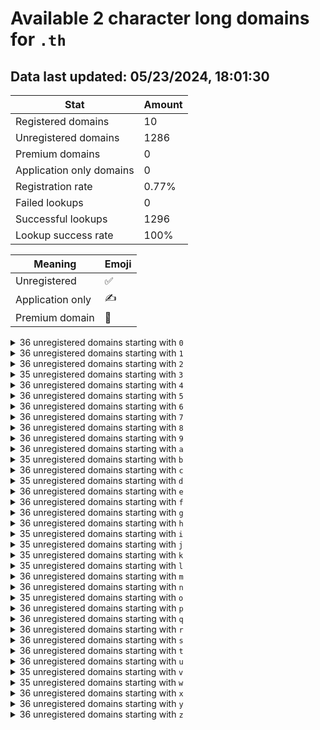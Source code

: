 # Available 2 character long domains for `.th`

## Data last updated: 05/23/2024, 18:01:30

|Stat|Amount|
|--|--|
|Registered domains|10|
|Unregistered domains|1286|
|Premium domains|0|
|Application only domains|0|
|Registration rate|0.77%|
|Failed lookups|0|
|Successful lookups|1296|
|Lookup success rate|100%|


|Meaning|Emoji|
|--|--|
|Unregistered|:white_check_mark:|
|Application only|:writing_hand:|
|Premium domain|:gem:|

<details>
<summary>36 unregistered domains starting with <bold><code>0</code></bold></summary>

|Type|Domain|
|--|--|
|:white_check_mark:|`00.th`|
|:white_check_mark:|`01.th`|
|:white_check_mark:|`02.th`|
|:white_check_mark:|`03.th`|
|:white_check_mark:|`04.th`|
|:white_check_mark:|`05.th`|
|:white_check_mark:|`06.th`|
|:white_check_mark:|`07.th`|
|:white_check_mark:|`08.th`|
|:white_check_mark:|`09.th`|
|:white_check_mark:|`0a.th`|
|:white_check_mark:|`0b.th`|
|:white_check_mark:|`0c.th`|
|:white_check_mark:|`0d.th`|
|:white_check_mark:|`0e.th`|
|:white_check_mark:|`0f.th`|
|:white_check_mark:|`0g.th`|
|:white_check_mark:|`0h.th`|
|:white_check_mark:|`0i.th`|
|:white_check_mark:|`0j.th`|
|:white_check_mark:|`0k.th`|
|:white_check_mark:|`0l.th`|
|:white_check_mark:|`0m.th`|
|:white_check_mark:|`0n.th`|
|:white_check_mark:|`0o.th`|
|:white_check_mark:|`0p.th`|
|:white_check_mark:|`0q.th`|
|:white_check_mark:|`0r.th`|
|:white_check_mark:|`0s.th`|
|:white_check_mark:|`0t.th`|
|:white_check_mark:|`0u.th`|
|:white_check_mark:|`0v.th`|
|:white_check_mark:|`0w.th`|
|:white_check_mark:|`0x.th`|
|:white_check_mark:|`0y.th`|
|:white_check_mark:|`0z.th`|
</details>
<details>
<summary>36 unregistered domains starting with <bold><code>1</code></bold></summary>

|Type|Domain|
|--|--|
|:white_check_mark:|`10.th`|
|:white_check_mark:|`11.th`|
|:white_check_mark:|`12.th`|
|:white_check_mark:|`13.th`|
|:white_check_mark:|`14.th`|
|:white_check_mark:|`15.th`|
|:white_check_mark:|`16.th`|
|:white_check_mark:|`17.th`|
|:white_check_mark:|`18.th`|
|:white_check_mark:|`19.th`|
|:white_check_mark:|`1a.th`|
|:white_check_mark:|`1b.th`|
|:white_check_mark:|`1c.th`|
|:white_check_mark:|`1d.th`|
|:white_check_mark:|`1e.th`|
|:white_check_mark:|`1f.th`|
|:white_check_mark:|`1g.th`|
|:white_check_mark:|`1h.th`|
|:white_check_mark:|`1i.th`|
|:white_check_mark:|`1j.th`|
|:white_check_mark:|`1k.th`|
|:white_check_mark:|`1l.th`|
|:white_check_mark:|`1m.th`|
|:white_check_mark:|`1n.th`|
|:white_check_mark:|`1o.th`|
|:white_check_mark:|`1p.th`|
|:white_check_mark:|`1q.th`|
|:white_check_mark:|`1r.th`|
|:white_check_mark:|`1s.th`|
|:white_check_mark:|`1t.th`|
|:white_check_mark:|`1u.th`|
|:white_check_mark:|`1v.th`|
|:white_check_mark:|`1w.th`|
|:white_check_mark:|`1x.th`|
|:white_check_mark:|`1y.th`|
|:white_check_mark:|`1z.th`|
</details>
<details>
<summary>36 unregistered domains starting with <bold><code>2</code></bold></summary>

|Type|Domain|
|--|--|
|:white_check_mark:|`20.th`|
|:white_check_mark:|`21.th`|
|:white_check_mark:|`22.th`|
|:white_check_mark:|`23.th`|
|:white_check_mark:|`24.th`|
|:white_check_mark:|`25.th`|
|:white_check_mark:|`26.th`|
|:white_check_mark:|`27.th`|
|:white_check_mark:|`28.th`|
|:white_check_mark:|`29.th`|
|:white_check_mark:|`2a.th`|
|:white_check_mark:|`2b.th`|
|:white_check_mark:|`2c.th`|
|:white_check_mark:|`2d.th`|
|:white_check_mark:|`2e.th`|
|:white_check_mark:|`2f.th`|
|:white_check_mark:|`2g.th`|
|:white_check_mark:|`2h.th`|
|:white_check_mark:|`2i.th`|
|:white_check_mark:|`2j.th`|
|:white_check_mark:|`2k.th`|
|:white_check_mark:|`2l.th`|
|:white_check_mark:|`2m.th`|
|:white_check_mark:|`2n.th`|
|:white_check_mark:|`2o.th`|
|:white_check_mark:|`2p.th`|
|:white_check_mark:|`2q.th`|
|:white_check_mark:|`2r.th`|
|:white_check_mark:|`2s.th`|
|:white_check_mark:|`2t.th`|
|:white_check_mark:|`2u.th`|
|:white_check_mark:|`2v.th`|
|:white_check_mark:|`2w.th`|
|:white_check_mark:|`2x.th`|
|:white_check_mark:|`2y.th`|
|:white_check_mark:|`2z.th`|
</details>
<details>
<summary>35 unregistered domains starting with <bold><code>3</code></bold></summary>

|Type|Domain|
|--|--|
|:white_check_mark:|`30.th`|
|:white_check_mark:|`31.th`|
|:white_check_mark:|`32.th`|
|:white_check_mark:|`33.th`|
|:white_check_mark:|`34.th`|
|:white_check_mark:|`35.th`|
|:white_check_mark:|`36.th`|
|:white_check_mark:|`37.th`|
|:white_check_mark:|`38.th`|
|:white_check_mark:|`39.th`|
|:white_check_mark:|`3a.th`|
|:white_check_mark:|`3b.th`|
|:white_check_mark:|`3c.th`|
|:white_check_mark:|`3d.th`|
|:white_check_mark:|`3e.th`|
|:white_check_mark:|`3f.th`|
|:white_check_mark:|`3g.th`|
|:white_check_mark:|`3h.th`|
|:white_check_mark:|`3i.th`|
|:white_check_mark:|`3j.th`|
|:white_check_mark:|`3k.th`|
|:white_check_mark:|`3l.th`|
|:white_check_mark:|`3n.th`|
|:white_check_mark:|`3o.th`|
|:white_check_mark:|`3p.th`|
|:white_check_mark:|`3q.th`|
|:white_check_mark:|`3r.th`|
|:white_check_mark:|`3s.th`|
|:white_check_mark:|`3t.th`|
|:white_check_mark:|`3u.th`|
|:white_check_mark:|`3v.th`|
|:white_check_mark:|`3w.th`|
|:white_check_mark:|`3x.th`|
|:white_check_mark:|`3y.th`|
|:white_check_mark:|`3z.th`|
</details>
<details>
<summary>36 unregistered domains starting with <bold><code>4</code></bold></summary>

|Type|Domain|
|--|--|
|:white_check_mark:|`40.th`|
|:white_check_mark:|`41.th`|
|:white_check_mark:|`42.th`|
|:white_check_mark:|`43.th`|
|:white_check_mark:|`44.th`|
|:white_check_mark:|`45.th`|
|:white_check_mark:|`46.th`|
|:white_check_mark:|`47.th`|
|:white_check_mark:|`48.th`|
|:white_check_mark:|`49.th`|
|:white_check_mark:|`4a.th`|
|:white_check_mark:|`4b.th`|
|:white_check_mark:|`4c.th`|
|:white_check_mark:|`4d.th`|
|:white_check_mark:|`4e.th`|
|:white_check_mark:|`4f.th`|
|:white_check_mark:|`4g.th`|
|:white_check_mark:|`4h.th`|
|:white_check_mark:|`4i.th`|
|:white_check_mark:|`4j.th`|
|:white_check_mark:|`4k.th`|
|:white_check_mark:|`4l.th`|
|:white_check_mark:|`4m.th`|
|:white_check_mark:|`4n.th`|
|:white_check_mark:|`4o.th`|
|:white_check_mark:|`4p.th`|
|:white_check_mark:|`4q.th`|
|:white_check_mark:|`4r.th`|
|:white_check_mark:|`4s.th`|
|:white_check_mark:|`4t.th`|
|:white_check_mark:|`4u.th`|
|:white_check_mark:|`4v.th`|
|:white_check_mark:|`4w.th`|
|:white_check_mark:|`4x.th`|
|:white_check_mark:|`4y.th`|
|:white_check_mark:|`4z.th`|
</details>
<details>
<summary>36 unregistered domains starting with <bold><code>5</code></bold></summary>

|Type|Domain|
|--|--|
|:white_check_mark:|`50.th`|
|:white_check_mark:|`51.th`|
|:white_check_mark:|`52.th`|
|:white_check_mark:|`53.th`|
|:white_check_mark:|`54.th`|
|:white_check_mark:|`55.th`|
|:white_check_mark:|`56.th`|
|:white_check_mark:|`57.th`|
|:white_check_mark:|`58.th`|
|:white_check_mark:|`59.th`|
|:white_check_mark:|`5a.th`|
|:white_check_mark:|`5b.th`|
|:white_check_mark:|`5c.th`|
|:white_check_mark:|`5d.th`|
|:white_check_mark:|`5e.th`|
|:white_check_mark:|`5f.th`|
|:white_check_mark:|`5g.th`|
|:white_check_mark:|`5h.th`|
|:white_check_mark:|`5i.th`|
|:white_check_mark:|`5j.th`|
|:white_check_mark:|`5k.th`|
|:white_check_mark:|`5l.th`|
|:white_check_mark:|`5m.th`|
|:white_check_mark:|`5n.th`|
|:white_check_mark:|`5o.th`|
|:white_check_mark:|`5p.th`|
|:white_check_mark:|`5q.th`|
|:white_check_mark:|`5r.th`|
|:white_check_mark:|`5s.th`|
|:white_check_mark:|`5t.th`|
|:white_check_mark:|`5u.th`|
|:white_check_mark:|`5v.th`|
|:white_check_mark:|`5w.th`|
|:white_check_mark:|`5x.th`|
|:white_check_mark:|`5y.th`|
|:white_check_mark:|`5z.th`|
</details>
<details>
<summary>36 unregistered domains starting with <bold><code>6</code></bold></summary>

|Type|Domain|
|--|--|
|:white_check_mark:|`60.th`|
|:white_check_mark:|`61.th`|
|:white_check_mark:|`62.th`|
|:white_check_mark:|`63.th`|
|:white_check_mark:|`64.th`|
|:white_check_mark:|`65.th`|
|:white_check_mark:|`66.th`|
|:white_check_mark:|`67.th`|
|:white_check_mark:|`68.th`|
|:white_check_mark:|`69.th`|
|:white_check_mark:|`6a.th`|
|:white_check_mark:|`6b.th`|
|:white_check_mark:|`6c.th`|
|:white_check_mark:|`6d.th`|
|:white_check_mark:|`6e.th`|
|:white_check_mark:|`6f.th`|
|:white_check_mark:|`6g.th`|
|:white_check_mark:|`6h.th`|
|:white_check_mark:|`6i.th`|
|:white_check_mark:|`6j.th`|
|:white_check_mark:|`6k.th`|
|:white_check_mark:|`6l.th`|
|:white_check_mark:|`6m.th`|
|:white_check_mark:|`6n.th`|
|:white_check_mark:|`6o.th`|
|:white_check_mark:|`6p.th`|
|:white_check_mark:|`6q.th`|
|:white_check_mark:|`6r.th`|
|:white_check_mark:|`6s.th`|
|:white_check_mark:|`6t.th`|
|:white_check_mark:|`6u.th`|
|:white_check_mark:|`6v.th`|
|:white_check_mark:|`6w.th`|
|:white_check_mark:|`6x.th`|
|:white_check_mark:|`6y.th`|
|:white_check_mark:|`6z.th`|
</details>
<details>
<summary>36 unregistered domains starting with <bold><code>7</code></bold></summary>

|Type|Domain|
|--|--|
|:white_check_mark:|`70.th`|
|:white_check_mark:|`71.th`|
|:white_check_mark:|`72.th`|
|:white_check_mark:|`73.th`|
|:white_check_mark:|`74.th`|
|:white_check_mark:|`75.th`|
|:white_check_mark:|`76.th`|
|:white_check_mark:|`77.th`|
|:white_check_mark:|`78.th`|
|:white_check_mark:|`79.th`|
|:white_check_mark:|`7a.th`|
|:white_check_mark:|`7b.th`|
|:white_check_mark:|`7c.th`|
|:white_check_mark:|`7d.th`|
|:white_check_mark:|`7e.th`|
|:white_check_mark:|`7f.th`|
|:white_check_mark:|`7g.th`|
|:white_check_mark:|`7h.th`|
|:white_check_mark:|`7i.th`|
|:white_check_mark:|`7j.th`|
|:white_check_mark:|`7k.th`|
|:white_check_mark:|`7l.th`|
|:white_check_mark:|`7m.th`|
|:white_check_mark:|`7n.th`|
|:white_check_mark:|`7o.th`|
|:white_check_mark:|`7p.th`|
|:white_check_mark:|`7q.th`|
|:white_check_mark:|`7r.th`|
|:white_check_mark:|`7s.th`|
|:white_check_mark:|`7t.th`|
|:white_check_mark:|`7u.th`|
|:white_check_mark:|`7v.th`|
|:white_check_mark:|`7w.th`|
|:white_check_mark:|`7x.th`|
|:white_check_mark:|`7y.th`|
|:white_check_mark:|`7z.th`|
</details>
<details>
<summary>36 unregistered domains starting with <bold><code>8</code></bold></summary>

|Type|Domain|
|--|--|
|:white_check_mark:|`80.th`|
|:white_check_mark:|`81.th`|
|:white_check_mark:|`82.th`|
|:white_check_mark:|`83.th`|
|:white_check_mark:|`84.th`|
|:white_check_mark:|`85.th`|
|:white_check_mark:|`86.th`|
|:white_check_mark:|`87.th`|
|:white_check_mark:|`88.th`|
|:white_check_mark:|`89.th`|
|:white_check_mark:|`8a.th`|
|:white_check_mark:|`8b.th`|
|:white_check_mark:|`8c.th`|
|:white_check_mark:|`8d.th`|
|:white_check_mark:|`8e.th`|
|:white_check_mark:|`8f.th`|
|:white_check_mark:|`8g.th`|
|:white_check_mark:|`8h.th`|
|:white_check_mark:|`8i.th`|
|:white_check_mark:|`8j.th`|
|:white_check_mark:|`8k.th`|
|:white_check_mark:|`8l.th`|
|:white_check_mark:|`8m.th`|
|:white_check_mark:|`8n.th`|
|:white_check_mark:|`8o.th`|
|:white_check_mark:|`8p.th`|
|:white_check_mark:|`8q.th`|
|:white_check_mark:|`8r.th`|
|:white_check_mark:|`8s.th`|
|:white_check_mark:|`8t.th`|
|:white_check_mark:|`8u.th`|
|:white_check_mark:|`8v.th`|
|:white_check_mark:|`8w.th`|
|:white_check_mark:|`8x.th`|
|:white_check_mark:|`8y.th`|
|:white_check_mark:|`8z.th`|
</details>
<details>
<summary>36 unregistered domains starting with <bold><code>9</code></bold></summary>

|Type|Domain|
|--|--|
|:white_check_mark:|`90.th`|
|:white_check_mark:|`91.th`|
|:white_check_mark:|`92.th`|
|:white_check_mark:|`93.th`|
|:white_check_mark:|`94.th`|
|:white_check_mark:|`95.th`|
|:white_check_mark:|`96.th`|
|:white_check_mark:|`97.th`|
|:white_check_mark:|`98.th`|
|:white_check_mark:|`99.th`|
|:white_check_mark:|`9a.th`|
|:white_check_mark:|`9b.th`|
|:white_check_mark:|`9c.th`|
|:white_check_mark:|`9d.th`|
|:white_check_mark:|`9e.th`|
|:white_check_mark:|`9f.th`|
|:white_check_mark:|`9g.th`|
|:white_check_mark:|`9h.th`|
|:white_check_mark:|`9i.th`|
|:white_check_mark:|`9j.th`|
|:white_check_mark:|`9k.th`|
|:white_check_mark:|`9l.th`|
|:white_check_mark:|`9m.th`|
|:white_check_mark:|`9n.th`|
|:white_check_mark:|`9o.th`|
|:white_check_mark:|`9p.th`|
|:white_check_mark:|`9q.th`|
|:white_check_mark:|`9r.th`|
|:white_check_mark:|`9s.th`|
|:white_check_mark:|`9t.th`|
|:white_check_mark:|`9u.th`|
|:white_check_mark:|`9v.th`|
|:white_check_mark:|`9w.th`|
|:white_check_mark:|`9x.th`|
|:white_check_mark:|`9y.th`|
|:white_check_mark:|`9z.th`|
</details>
<details>
<summary>36 unregistered domains starting with <bold><code>a</code></bold></summary>

|Type|Domain|
|--|--|
|:white_check_mark:|`a0.th`|
|:white_check_mark:|`a1.th`|
|:white_check_mark:|`a2.th`|
|:white_check_mark:|`a3.th`|
|:white_check_mark:|`a4.th`|
|:white_check_mark:|`a5.th`|
|:white_check_mark:|`a6.th`|
|:white_check_mark:|`a7.th`|
|:white_check_mark:|`a8.th`|
|:white_check_mark:|`a9.th`|
|:white_check_mark:|`aa.th`|
|:white_check_mark:|`ab.th`|
|:white_check_mark:|`ac.th`|
|:white_check_mark:|`ad.th`|
|:white_check_mark:|`ae.th`|
|:white_check_mark:|`af.th`|
|:white_check_mark:|`ag.th`|
|:white_check_mark:|`ah.th`|
|:white_check_mark:|`ai.th`|
|:white_check_mark:|`aj.th`|
|:white_check_mark:|`ak.th`|
|:white_check_mark:|`al.th`|
|:white_check_mark:|`am.th`|
|:white_check_mark:|`an.th`|
|:white_check_mark:|`ao.th`|
|:white_check_mark:|`ap.th`|
|:white_check_mark:|`aq.th`|
|:white_check_mark:|`ar.th`|
|:white_check_mark:|`as.th`|
|:white_check_mark:|`at.th`|
|:white_check_mark:|`au.th`|
|:white_check_mark:|`av.th`|
|:white_check_mark:|`aw.th`|
|:white_check_mark:|`ax.th`|
|:white_check_mark:|`ay.th`|
|:white_check_mark:|`az.th`|
</details>
<details>
<summary>35 unregistered domains starting with <bold><code>b</code></bold></summary>

|Type|Domain|
|--|--|
|:white_check_mark:|`b0.th`|
|:white_check_mark:|`b1.th`|
|:white_check_mark:|`b2.th`|
|:white_check_mark:|`b3.th`|
|:white_check_mark:|`b4.th`|
|:white_check_mark:|`b5.th`|
|:white_check_mark:|`b6.th`|
|:white_check_mark:|`b7.th`|
|:white_check_mark:|`b8.th`|
|:white_check_mark:|`b9.th`|
|:white_check_mark:|`ba.th`|
|:white_check_mark:|`bb.th`|
|:white_check_mark:|`bc.th`|
|:white_check_mark:|`bd.th`|
|:white_check_mark:|`be.th`|
|:white_check_mark:|`bf.th`|
|:white_check_mark:|`bg.th`|
|:white_check_mark:|`bh.th`|
|:white_check_mark:|`bi.th`|
|:white_check_mark:|`bj.th`|
|:white_check_mark:|`bk.th`|
|:white_check_mark:|`bl.th`|
|:white_check_mark:|`bm.th`|
|:white_check_mark:|`bn.th`|
|:white_check_mark:|`bo.th`|
|:white_check_mark:|`bp.th`|
|:white_check_mark:|`bq.th`|
|:white_check_mark:|`br.th`|
|:white_check_mark:|`bs.th`|
|:white_check_mark:|`bu.th`|
|:white_check_mark:|`bv.th`|
|:white_check_mark:|`bw.th`|
|:white_check_mark:|`bx.th`|
|:white_check_mark:|`by.th`|
|:white_check_mark:|`bz.th`|
</details>
<details>
<summary>36 unregistered domains starting with <bold><code>c</code></bold></summary>

|Type|Domain|
|--|--|
|:white_check_mark:|`c0.th`|
|:white_check_mark:|`c1.th`|
|:white_check_mark:|`c2.th`|
|:white_check_mark:|`c3.th`|
|:white_check_mark:|`c4.th`|
|:white_check_mark:|`c5.th`|
|:white_check_mark:|`c6.th`|
|:white_check_mark:|`c7.th`|
|:white_check_mark:|`c8.th`|
|:white_check_mark:|`c9.th`|
|:white_check_mark:|`ca.th`|
|:white_check_mark:|`cb.th`|
|:white_check_mark:|`cc.th`|
|:white_check_mark:|`cd.th`|
|:white_check_mark:|`ce.th`|
|:white_check_mark:|`cf.th`|
|:white_check_mark:|`cg.th`|
|:white_check_mark:|`ch.th`|
|:white_check_mark:|`ci.th`|
|:white_check_mark:|`cj.th`|
|:white_check_mark:|`ck.th`|
|:white_check_mark:|`cl.th`|
|:white_check_mark:|`cm.th`|
|:white_check_mark:|`cn.th`|
|:white_check_mark:|`co.th`|
|:white_check_mark:|`cp.th`|
|:white_check_mark:|`cq.th`|
|:white_check_mark:|`cr.th`|
|:white_check_mark:|`cs.th`|
|:white_check_mark:|`ct.th`|
|:white_check_mark:|`cu.th`|
|:white_check_mark:|`cv.th`|
|:white_check_mark:|`cw.th`|
|:white_check_mark:|`cx.th`|
|:white_check_mark:|`cy.th`|
|:white_check_mark:|`cz.th`|
</details>
<details>
<summary>35 unregistered domains starting with <bold><code>d</code></bold></summary>

|Type|Domain|
|--|--|
|:white_check_mark:|`d0.th`|
|:white_check_mark:|`d1.th`|
|:white_check_mark:|`d2.th`|
|:white_check_mark:|`d3.th`|
|:white_check_mark:|`d4.th`|
|:white_check_mark:|`d5.th`|
|:white_check_mark:|`d6.th`|
|:white_check_mark:|`d7.th`|
|:white_check_mark:|`d8.th`|
|:white_check_mark:|`d9.th`|
|:white_check_mark:|`da.th`|
|:white_check_mark:|`db.th`|
|:white_check_mark:|`dc.th`|
|:white_check_mark:|`dd.th`|
|:white_check_mark:|`de.th`|
|:white_check_mark:|`df.th`|
|:white_check_mark:|`dh.th`|
|:white_check_mark:|`di.th`|
|:white_check_mark:|`dj.th`|
|:white_check_mark:|`dk.th`|
|:white_check_mark:|`dl.th`|
|:white_check_mark:|`dm.th`|
|:white_check_mark:|`dn.th`|
|:white_check_mark:|`do.th`|
|:white_check_mark:|`dp.th`|
|:white_check_mark:|`dq.th`|
|:white_check_mark:|`dr.th`|
|:white_check_mark:|`ds.th`|
|:white_check_mark:|`dt.th`|
|:white_check_mark:|`du.th`|
|:white_check_mark:|`dv.th`|
|:white_check_mark:|`dw.th`|
|:white_check_mark:|`dx.th`|
|:white_check_mark:|`dy.th`|
|:white_check_mark:|`dz.th`|
</details>
<details>
<summary>36 unregistered domains starting with <bold><code>e</code></bold></summary>

|Type|Domain|
|--|--|
|:white_check_mark:|`e0.th`|
|:white_check_mark:|`e1.th`|
|:white_check_mark:|`e2.th`|
|:white_check_mark:|`e3.th`|
|:white_check_mark:|`e4.th`|
|:white_check_mark:|`e5.th`|
|:white_check_mark:|`e6.th`|
|:white_check_mark:|`e7.th`|
|:white_check_mark:|`e8.th`|
|:white_check_mark:|`e9.th`|
|:white_check_mark:|`ea.th`|
|:white_check_mark:|`eb.th`|
|:white_check_mark:|`ec.th`|
|:white_check_mark:|`ed.th`|
|:white_check_mark:|`ee.th`|
|:white_check_mark:|`ef.th`|
|:white_check_mark:|`eg.th`|
|:white_check_mark:|`eh.th`|
|:white_check_mark:|`ei.th`|
|:white_check_mark:|`ej.th`|
|:white_check_mark:|`ek.th`|
|:white_check_mark:|`el.th`|
|:white_check_mark:|`em.th`|
|:white_check_mark:|`en.th`|
|:white_check_mark:|`eo.th`|
|:white_check_mark:|`ep.th`|
|:white_check_mark:|`eq.th`|
|:white_check_mark:|`er.th`|
|:white_check_mark:|`es.th`|
|:white_check_mark:|`et.th`|
|:white_check_mark:|`eu.th`|
|:white_check_mark:|`ev.th`|
|:white_check_mark:|`ew.th`|
|:white_check_mark:|`ex.th`|
|:white_check_mark:|`ey.th`|
|:white_check_mark:|`ez.th`|
</details>
<details>
<summary>36 unregistered domains starting with <bold><code>f</code></bold></summary>

|Type|Domain|
|--|--|
|:white_check_mark:|`f0.th`|
|:white_check_mark:|`f1.th`|
|:white_check_mark:|`f2.th`|
|:white_check_mark:|`f3.th`|
|:white_check_mark:|`f4.th`|
|:white_check_mark:|`f5.th`|
|:white_check_mark:|`f6.th`|
|:white_check_mark:|`f7.th`|
|:white_check_mark:|`f8.th`|
|:white_check_mark:|`f9.th`|
|:white_check_mark:|`fa.th`|
|:white_check_mark:|`fb.th`|
|:white_check_mark:|`fc.th`|
|:white_check_mark:|`fd.th`|
|:white_check_mark:|`fe.th`|
|:white_check_mark:|`ff.th`|
|:white_check_mark:|`fg.th`|
|:white_check_mark:|`fh.th`|
|:white_check_mark:|`fi.th`|
|:white_check_mark:|`fj.th`|
|:white_check_mark:|`fk.th`|
|:white_check_mark:|`fl.th`|
|:white_check_mark:|`fm.th`|
|:white_check_mark:|`fn.th`|
|:white_check_mark:|`fo.th`|
|:white_check_mark:|`fp.th`|
|:white_check_mark:|`fq.th`|
|:white_check_mark:|`fr.th`|
|:white_check_mark:|`fs.th`|
|:white_check_mark:|`ft.th`|
|:white_check_mark:|`fu.th`|
|:white_check_mark:|`fv.th`|
|:white_check_mark:|`fw.th`|
|:white_check_mark:|`fx.th`|
|:white_check_mark:|`fy.th`|
|:white_check_mark:|`fz.th`|
</details>
<details>
<summary>36 unregistered domains starting with <bold><code>g</code></bold></summary>

|Type|Domain|
|--|--|
|:white_check_mark:|`g0.th`|
|:white_check_mark:|`g1.th`|
|:white_check_mark:|`g2.th`|
|:white_check_mark:|`g3.th`|
|:white_check_mark:|`g4.th`|
|:white_check_mark:|`g5.th`|
|:white_check_mark:|`g6.th`|
|:white_check_mark:|`g7.th`|
|:white_check_mark:|`g8.th`|
|:white_check_mark:|`g9.th`|
|:white_check_mark:|`ga.th`|
|:white_check_mark:|`gb.th`|
|:white_check_mark:|`gc.th`|
|:white_check_mark:|`gd.th`|
|:white_check_mark:|`ge.th`|
|:white_check_mark:|`gf.th`|
|:white_check_mark:|`gg.th`|
|:white_check_mark:|`gh.th`|
|:white_check_mark:|`gi.th`|
|:white_check_mark:|`gj.th`|
|:white_check_mark:|`gk.th`|
|:white_check_mark:|`gl.th`|
|:white_check_mark:|`gm.th`|
|:white_check_mark:|`gn.th`|
|:white_check_mark:|`go.th`|
|:white_check_mark:|`gp.th`|
|:white_check_mark:|`gq.th`|
|:white_check_mark:|`gr.th`|
|:white_check_mark:|`gs.th`|
|:white_check_mark:|`gt.th`|
|:white_check_mark:|`gu.th`|
|:white_check_mark:|`gv.th`|
|:white_check_mark:|`gw.th`|
|:white_check_mark:|`gx.th`|
|:white_check_mark:|`gy.th`|
|:white_check_mark:|`gz.th`|
</details>
<details>
<summary>36 unregistered domains starting with <bold><code>h</code></bold></summary>

|Type|Domain|
|--|--|
|:white_check_mark:|`h0.th`|
|:white_check_mark:|`h1.th`|
|:white_check_mark:|`h2.th`|
|:white_check_mark:|`h3.th`|
|:white_check_mark:|`h4.th`|
|:white_check_mark:|`h5.th`|
|:white_check_mark:|`h6.th`|
|:white_check_mark:|`h7.th`|
|:white_check_mark:|`h8.th`|
|:white_check_mark:|`h9.th`|
|:white_check_mark:|`ha.th`|
|:white_check_mark:|`hb.th`|
|:white_check_mark:|`hc.th`|
|:white_check_mark:|`hd.th`|
|:white_check_mark:|`he.th`|
|:white_check_mark:|`hf.th`|
|:white_check_mark:|`hg.th`|
|:white_check_mark:|`hh.th`|
|:white_check_mark:|`hi.th`|
|:white_check_mark:|`hj.th`|
|:white_check_mark:|`hk.th`|
|:white_check_mark:|`hl.th`|
|:white_check_mark:|`hm.th`|
|:white_check_mark:|`hn.th`|
|:white_check_mark:|`ho.th`|
|:white_check_mark:|`hp.th`|
|:white_check_mark:|`hq.th`|
|:white_check_mark:|`hr.th`|
|:white_check_mark:|`hs.th`|
|:white_check_mark:|`ht.th`|
|:white_check_mark:|`hu.th`|
|:white_check_mark:|`hv.th`|
|:white_check_mark:|`hw.th`|
|:white_check_mark:|`hx.th`|
|:white_check_mark:|`hy.th`|
|:white_check_mark:|`hz.th`|
</details>
<details>
<summary>35 unregistered domains starting with <bold><code>i</code></bold></summary>

|Type|Domain|
|--|--|
|:white_check_mark:|`i0.th`|
|:white_check_mark:|`i1.th`|
|:white_check_mark:|`i2.th`|
|:white_check_mark:|`i3.th`|
|:white_check_mark:|`i4.th`|
|:white_check_mark:|`i5.th`|
|:white_check_mark:|`i6.th`|
|:white_check_mark:|`i7.th`|
|:white_check_mark:|`i8.th`|
|:white_check_mark:|`i9.th`|
|:white_check_mark:|`ia.th`|
|:white_check_mark:|`ib.th`|
|:white_check_mark:|`ic.th`|
|:white_check_mark:|`ie.th`|
|:white_check_mark:|`if.th`|
|:white_check_mark:|`ig.th`|
|:white_check_mark:|`ih.th`|
|:white_check_mark:|`ii.th`|
|:white_check_mark:|`ij.th`|
|:white_check_mark:|`ik.th`|
|:white_check_mark:|`il.th`|
|:white_check_mark:|`im.th`|
|:white_check_mark:|`in.th`|
|:white_check_mark:|`io.th`|
|:white_check_mark:|`ip.th`|
|:white_check_mark:|`iq.th`|
|:white_check_mark:|`ir.th`|
|:white_check_mark:|`is.th`|
|:white_check_mark:|`it.th`|
|:white_check_mark:|`iu.th`|
|:white_check_mark:|`iv.th`|
|:white_check_mark:|`iw.th`|
|:white_check_mark:|`ix.th`|
|:white_check_mark:|`iy.th`|
|:white_check_mark:|`iz.th`|
</details>
<details>
<summary>35 unregistered domains starting with <bold><code>j</code></bold></summary>

|Type|Domain|
|--|--|
|:white_check_mark:|`j0.th`|
|:white_check_mark:|`j1.th`|
|:white_check_mark:|`j2.th`|
|:white_check_mark:|`j3.th`|
|:white_check_mark:|`j4.th`|
|:white_check_mark:|`j5.th`|
|:white_check_mark:|`j6.th`|
|:white_check_mark:|`j7.th`|
|:white_check_mark:|`j8.th`|
|:white_check_mark:|`j9.th`|
|:white_check_mark:|`ja.th`|
|:white_check_mark:|`jb.th`|
|:white_check_mark:|`jc.th`|
|:white_check_mark:|`je.th`|
|:white_check_mark:|`jf.th`|
|:white_check_mark:|`jg.th`|
|:white_check_mark:|`jh.th`|
|:white_check_mark:|`ji.th`|
|:white_check_mark:|`jj.th`|
|:white_check_mark:|`jk.th`|
|:white_check_mark:|`jl.th`|
|:white_check_mark:|`jm.th`|
|:white_check_mark:|`jn.th`|
|:white_check_mark:|`jo.th`|
|:white_check_mark:|`jp.th`|
|:white_check_mark:|`jq.th`|
|:white_check_mark:|`jr.th`|
|:white_check_mark:|`js.th`|
|:white_check_mark:|`jt.th`|
|:white_check_mark:|`ju.th`|
|:white_check_mark:|`jv.th`|
|:white_check_mark:|`jw.th`|
|:white_check_mark:|`jx.th`|
|:white_check_mark:|`jy.th`|
|:white_check_mark:|`jz.th`|
</details>
<details>
<summary>35 unregistered domains starting with <bold><code>k</code></bold></summary>

|Type|Domain|
|--|--|
|:white_check_mark:|`k0.th`|
|:white_check_mark:|`k1.th`|
|:white_check_mark:|`k2.th`|
|:white_check_mark:|`k3.th`|
|:white_check_mark:|`k4.th`|
|:white_check_mark:|`k5.th`|
|:white_check_mark:|`k6.th`|
|:white_check_mark:|`k7.th`|
|:white_check_mark:|`k8.th`|
|:white_check_mark:|`k9.th`|
|:white_check_mark:|`ka.th`|
|:white_check_mark:|`kb.th`|
|:white_check_mark:|`kc.th`|
|:white_check_mark:|`kd.th`|
|:white_check_mark:|`ke.th`|
|:white_check_mark:|`kf.th`|
|:white_check_mark:|`kg.th`|
|:white_check_mark:|`kh.th`|
|:white_check_mark:|`ki.th`|
|:white_check_mark:|`kj.th`|
|:white_check_mark:|`kk.th`|
|:white_check_mark:|`kl.th`|
|:white_check_mark:|`km.th`|
|:white_check_mark:|`kn.th`|
|:white_check_mark:|`ko.th`|
|:white_check_mark:|`kp.th`|
|:white_check_mark:|`kq.th`|
|:white_check_mark:|`kr.th`|
|:white_check_mark:|`ks.th`|
|:white_check_mark:|`kt.th`|
|:white_check_mark:|`kv.th`|
|:white_check_mark:|`kw.th`|
|:white_check_mark:|`kx.th`|
|:white_check_mark:|`ky.th`|
|:white_check_mark:|`kz.th`|
</details>
<details>
<summary>35 unregistered domains starting with <bold><code>l</code></bold></summary>

|Type|Domain|
|--|--|
|:white_check_mark:|`l0.th`|
|:white_check_mark:|`l1.th`|
|:white_check_mark:|`l2.th`|
|:white_check_mark:|`l3.th`|
|:white_check_mark:|`l4.th`|
|:white_check_mark:|`l5.th`|
|:white_check_mark:|`l6.th`|
|:white_check_mark:|`l7.th`|
|:white_check_mark:|`l8.th`|
|:white_check_mark:|`l9.th`|
|:white_check_mark:|`la.th`|
|:white_check_mark:|`lb.th`|
|:white_check_mark:|`lc.th`|
|:white_check_mark:|`ld.th`|
|:white_check_mark:|`le.th`|
|:white_check_mark:|`lf.th`|
|:white_check_mark:|`lg.th`|
|:white_check_mark:|`lh.th`|
|:white_check_mark:|`li.th`|
|:white_check_mark:|`lj.th`|
|:white_check_mark:|`lk.th`|
|:white_check_mark:|`lm.th`|
|:white_check_mark:|`ln.th`|
|:white_check_mark:|`lo.th`|
|:white_check_mark:|`lp.th`|
|:white_check_mark:|`lq.th`|
|:white_check_mark:|`lr.th`|
|:white_check_mark:|`ls.th`|
|:white_check_mark:|`lt.th`|
|:white_check_mark:|`lu.th`|
|:white_check_mark:|`lv.th`|
|:white_check_mark:|`lw.th`|
|:white_check_mark:|`lx.th`|
|:white_check_mark:|`ly.th`|
|:white_check_mark:|`lz.th`|
</details>
<details>
<summary>36 unregistered domains starting with <bold><code>m</code></bold></summary>

|Type|Domain|
|--|--|
|:white_check_mark:|`m0.th`|
|:white_check_mark:|`m1.th`|
|:white_check_mark:|`m2.th`|
|:white_check_mark:|`m3.th`|
|:white_check_mark:|`m4.th`|
|:white_check_mark:|`m5.th`|
|:white_check_mark:|`m6.th`|
|:white_check_mark:|`m7.th`|
|:white_check_mark:|`m8.th`|
|:white_check_mark:|`m9.th`|
|:white_check_mark:|`ma.th`|
|:white_check_mark:|`mb.th`|
|:white_check_mark:|`mc.th`|
|:white_check_mark:|`md.th`|
|:white_check_mark:|`me.th`|
|:white_check_mark:|`mf.th`|
|:white_check_mark:|`mg.th`|
|:white_check_mark:|`mh.th`|
|:white_check_mark:|`mi.th`|
|:white_check_mark:|`mj.th`|
|:white_check_mark:|`mk.th`|
|:white_check_mark:|`ml.th`|
|:white_check_mark:|`mm.th`|
|:white_check_mark:|`mn.th`|
|:white_check_mark:|`mo.th`|
|:white_check_mark:|`mp.th`|
|:white_check_mark:|`mq.th`|
|:white_check_mark:|`mr.th`|
|:white_check_mark:|`ms.th`|
|:white_check_mark:|`mt.th`|
|:white_check_mark:|`mu.th`|
|:white_check_mark:|`mv.th`|
|:white_check_mark:|`mw.th`|
|:white_check_mark:|`mx.th`|
|:white_check_mark:|`my.th`|
|:white_check_mark:|`mz.th`|
</details>
<details>
<summary>36 unregistered domains starting with <bold><code>n</code></bold></summary>

|Type|Domain|
|--|--|
|:white_check_mark:|`n0.th`|
|:white_check_mark:|`n1.th`|
|:white_check_mark:|`n2.th`|
|:white_check_mark:|`n3.th`|
|:white_check_mark:|`n4.th`|
|:white_check_mark:|`n5.th`|
|:white_check_mark:|`n6.th`|
|:white_check_mark:|`n7.th`|
|:white_check_mark:|`n8.th`|
|:white_check_mark:|`n9.th`|
|:white_check_mark:|`na.th`|
|:white_check_mark:|`nb.th`|
|:white_check_mark:|`nc.th`|
|:white_check_mark:|`nd.th`|
|:white_check_mark:|`ne.th`|
|:white_check_mark:|`nf.th`|
|:white_check_mark:|`ng.th`|
|:white_check_mark:|`nh.th`|
|:white_check_mark:|`ni.th`|
|:white_check_mark:|`nj.th`|
|:white_check_mark:|`nk.th`|
|:white_check_mark:|`nl.th`|
|:white_check_mark:|`nm.th`|
|:white_check_mark:|`nn.th`|
|:white_check_mark:|`no.th`|
|:white_check_mark:|`np.th`|
|:white_check_mark:|`nq.th`|
|:white_check_mark:|`nr.th`|
|:white_check_mark:|`ns.th`|
|:white_check_mark:|`nt.th`|
|:white_check_mark:|`nu.th`|
|:white_check_mark:|`nv.th`|
|:white_check_mark:|`nw.th`|
|:white_check_mark:|`nx.th`|
|:white_check_mark:|`ny.th`|
|:white_check_mark:|`nz.th`|
</details>
<details>
<summary>35 unregistered domains starting with <bold><code>o</code></bold></summary>

|Type|Domain|
|--|--|
|:white_check_mark:|`o0.th`|
|:white_check_mark:|`o1.th`|
|:white_check_mark:|`o2.th`|
|:white_check_mark:|`o3.th`|
|:white_check_mark:|`o4.th`|
|:white_check_mark:|`o5.th`|
|:white_check_mark:|`o6.th`|
|:white_check_mark:|`o7.th`|
|:white_check_mark:|`o8.th`|
|:white_check_mark:|`o9.th`|
|:white_check_mark:|`oa.th`|
|:white_check_mark:|`ob.th`|
|:white_check_mark:|`oc.th`|
|:white_check_mark:|`od.th`|
|:white_check_mark:|`oe.th`|
|:white_check_mark:|`of.th`|
|:white_check_mark:|`oh.th`|
|:white_check_mark:|`oi.th`|
|:white_check_mark:|`oj.th`|
|:white_check_mark:|`ok.th`|
|:white_check_mark:|`ol.th`|
|:white_check_mark:|`om.th`|
|:white_check_mark:|`on.th`|
|:white_check_mark:|`oo.th`|
|:white_check_mark:|`op.th`|
|:white_check_mark:|`oq.th`|
|:white_check_mark:|`or.th`|
|:white_check_mark:|`os.th`|
|:white_check_mark:|`ot.th`|
|:white_check_mark:|`ou.th`|
|:white_check_mark:|`ov.th`|
|:white_check_mark:|`ow.th`|
|:white_check_mark:|`ox.th`|
|:white_check_mark:|`oy.th`|
|:white_check_mark:|`oz.th`|
</details>
<details>
<summary>36 unregistered domains starting with <bold><code>p</code></bold></summary>

|Type|Domain|
|--|--|
|:white_check_mark:|`p0.th`|
|:white_check_mark:|`p1.th`|
|:white_check_mark:|`p2.th`|
|:white_check_mark:|`p3.th`|
|:white_check_mark:|`p4.th`|
|:white_check_mark:|`p5.th`|
|:white_check_mark:|`p6.th`|
|:white_check_mark:|`p7.th`|
|:white_check_mark:|`p8.th`|
|:white_check_mark:|`p9.th`|
|:white_check_mark:|`pa.th`|
|:white_check_mark:|`pb.th`|
|:white_check_mark:|`pc.th`|
|:white_check_mark:|`pd.th`|
|:white_check_mark:|`pe.th`|
|:white_check_mark:|`pf.th`|
|:white_check_mark:|`pg.th`|
|:white_check_mark:|`ph.th`|
|:white_check_mark:|`pi.th`|
|:white_check_mark:|`pj.th`|
|:white_check_mark:|`pk.th`|
|:white_check_mark:|`pl.th`|
|:white_check_mark:|`pm.th`|
|:white_check_mark:|`pn.th`|
|:white_check_mark:|`po.th`|
|:white_check_mark:|`pp.th`|
|:white_check_mark:|`pq.th`|
|:white_check_mark:|`pr.th`|
|:white_check_mark:|`ps.th`|
|:white_check_mark:|`pt.th`|
|:white_check_mark:|`pu.th`|
|:white_check_mark:|`pv.th`|
|:white_check_mark:|`pw.th`|
|:white_check_mark:|`px.th`|
|:white_check_mark:|`py.th`|
|:white_check_mark:|`pz.th`|
</details>
<details>
<summary>36 unregistered domains starting with <bold><code>q</code></bold></summary>

|Type|Domain|
|--|--|
|:white_check_mark:|`q0.th`|
|:white_check_mark:|`q1.th`|
|:white_check_mark:|`q2.th`|
|:white_check_mark:|`q3.th`|
|:white_check_mark:|`q4.th`|
|:white_check_mark:|`q5.th`|
|:white_check_mark:|`q6.th`|
|:white_check_mark:|`q7.th`|
|:white_check_mark:|`q8.th`|
|:white_check_mark:|`q9.th`|
|:white_check_mark:|`qa.th`|
|:white_check_mark:|`qb.th`|
|:white_check_mark:|`qc.th`|
|:white_check_mark:|`qd.th`|
|:white_check_mark:|`qe.th`|
|:white_check_mark:|`qf.th`|
|:white_check_mark:|`qg.th`|
|:white_check_mark:|`qh.th`|
|:white_check_mark:|`qi.th`|
|:white_check_mark:|`qj.th`|
|:white_check_mark:|`qk.th`|
|:white_check_mark:|`ql.th`|
|:white_check_mark:|`qm.th`|
|:white_check_mark:|`qn.th`|
|:white_check_mark:|`qo.th`|
|:white_check_mark:|`qp.th`|
|:white_check_mark:|`qq.th`|
|:white_check_mark:|`qr.th`|
|:white_check_mark:|`qs.th`|
|:white_check_mark:|`qt.th`|
|:white_check_mark:|`qu.th`|
|:white_check_mark:|`qv.th`|
|:white_check_mark:|`qw.th`|
|:white_check_mark:|`qx.th`|
|:white_check_mark:|`qy.th`|
|:white_check_mark:|`qz.th`|
</details>
<details>
<summary>36 unregistered domains starting with <bold><code>r</code></bold></summary>

|Type|Domain|
|--|--|
|:white_check_mark:|`r0.th`|
|:white_check_mark:|`r1.th`|
|:white_check_mark:|`r2.th`|
|:white_check_mark:|`r3.th`|
|:white_check_mark:|`r4.th`|
|:white_check_mark:|`r5.th`|
|:white_check_mark:|`r6.th`|
|:white_check_mark:|`r7.th`|
|:white_check_mark:|`r8.th`|
|:white_check_mark:|`r9.th`|
|:white_check_mark:|`ra.th`|
|:white_check_mark:|`rb.th`|
|:white_check_mark:|`rc.th`|
|:white_check_mark:|`rd.th`|
|:white_check_mark:|`re.th`|
|:white_check_mark:|`rf.th`|
|:white_check_mark:|`rg.th`|
|:white_check_mark:|`rh.th`|
|:white_check_mark:|`ri.th`|
|:white_check_mark:|`rj.th`|
|:white_check_mark:|`rk.th`|
|:white_check_mark:|`rl.th`|
|:white_check_mark:|`rm.th`|
|:white_check_mark:|`rn.th`|
|:white_check_mark:|`ro.th`|
|:white_check_mark:|`rp.th`|
|:white_check_mark:|`rq.th`|
|:white_check_mark:|`rr.th`|
|:white_check_mark:|`rs.th`|
|:white_check_mark:|`rt.th`|
|:white_check_mark:|`ru.th`|
|:white_check_mark:|`rv.th`|
|:white_check_mark:|`rw.th`|
|:white_check_mark:|`rx.th`|
|:white_check_mark:|`ry.th`|
|:white_check_mark:|`rz.th`|
</details>
<details>
<summary>36 unregistered domains starting with <bold><code>s</code></bold></summary>

|Type|Domain|
|--|--|
|:white_check_mark:|`s0.th`|
|:white_check_mark:|`s1.th`|
|:white_check_mark:|`s2.th`|
|:white_check_mark:|`s3.th`|
|:white_check_mark:|`s4.th`|
|:white_check_mark:|`s5.th`|
|:white_check_mark:|`s6.th`|
|:white_check_mark:|`s7.th`|
|:white_check_mark:|`s8.th`|
|:white_check_mark:|`s9.th`|
|:white_check_mark:|`sa.th`|
|:white_check_mark:|`sb.th`|
|:white_check_mark:|`sc.th`|
|:white_check_mark:|`sd.th`|
|:white_check_mark:|`se.th`|
|:white_check_mark:|`sf.th`|
|:white_check_mark:|`sg.th`|
|:white_check_mark:|`sh.th`|
|:white_check_mark:|`si.th`|
|:white_check_mark:|`sj.th`|
|:white_check_mark:|`sk.th`|
|:white_check_mark:|`sl.th`|
|:white_check_mark:|`sm.th`|
|:white_check_mark:|`sn.th`|
|:white_check_mark:|`so.th`|
|:white_check_mark:|`sp.th`|
|:white_check_mark:|`sq.th`|
|:white_check_mark:|`sr.th`|
|:white_check_mark:|`ss.th`|
|:white_check_mark:|`st.th`|
|:white_check_mark:|`su.th`|
|:white_check_mark:|`sv.th`|
|:white_check_mark:|`sw.th`|
|:white_check_mark:|`sx.th`|
|:white_check_mark:|`sy.th`|
|:white_check_mark:|`sz.th`|
</details>
<details>
<summary>36 unregistered domains starting with <bold><code>t</code></bold></summary>

|Type|Domain|
|--|--|
|:white_check_mark:|`t0.th`|
|:white_check_mark:|`t1.th`|
|:white_check_mark:|`t2.th`|
|:white_check_mark:|`t3.th`|
|:white_check_mark:|`t4.th`|
|:white_check_mark:|`t5.th`|
|:white_check_mark:|`t6.th`|
|:white_check_mark:|`t7.th`|
|:white_check_mark:|`t8.th`|
|:white_check_mark:|`t9.th`|
|:white_check_mark:|`ta.th`|
|:white_check_mark:|`tb.th`|
|:white_check_mark:|`tc.th`|
|:white_check_mark:|`td.th`|
|:white_check_mark:|`te.th`|
|:white_check_mark:|`tf.th`|
|:white_check_mark:|`tg.th`|
|:white_check_mark:|`th.th`|
|:white_check_mark:|`ti.th`|
|:white_check_mark:|`tj.th`|
|:white_check_mark:|`tk.th`|
|:white_check_mark:|`tl.th`|
|:white_check_mark:|`tm.th`|
|:white_check_mark:|`tn.th`|
|:white_check_mark:|`to.th`|
|:white_check_mark:|`tp.th`|
|:white_check_mark:|`tq.th`|
|:white_check_mark:|`tr.th`|
|:white_check_mark:|`ts.th`|
|:white_check_mark:|`tt.th`|
|:white_check_mark:|`tu.th`|
|:white_check_mark:|`tv.th`|
|:white_check_mark:|`tw.th`|
|:white_check_mark:|`tx.th`|
|:white_check_mark:|`ty.th`|
|:white_check_mark:|`tz.th`|
</details>
<details>
<summary>36 unregistered domains starting with <bold><code>u</code></bold></summary>

|Type|Domain|
|--|--|
|:white_check_mark:|`u0.th`|
|:white_check_mark:|`u1.th`|
|:white_check_mark:|`u2.th`|
|:white_check_mark:|`u3.th`|
|:white_check_mark:|`u4.th`|
|:white_check_mark:|`u5.th`|
|:white_check_mark:|`u6.th`|
|:white_check_mark:|`u7.th`|
|:white_check_mark:|`u8.th`|
|:white_check_mark:|`u9.th`|
|:white_check_mark:|`ua.th`|
|:white_check_mark:|`ub.th`|
|:white_check_mark:|`uc.th`|
|:white_check_mark:|`ud.th`|
|:white_check_mark:|`ue.th`|
|:white_check_mark:|`uf.th`|
|:white_check_mark:|`ug.th`|
|:white_check_mark:|`uh.th`|
|:white_check_mark:|`ui.th`|
|:white_check_mark:|`uj.th`|
|:white_check_mark:|`uk.th`|
|:white_check_mark:|`ul.th`|
|:white_check_mark:|`um.th`|
|:white_check_mark:|`un.th`|
|:white_check_mark:|`uo.th`|
|:white_check_mark:|`up.th`|
|:white_check_mark:|`uq.th`|
|:white_check_mark:|`ur.th`|
|:white_check_mark:|`us.th`|
|:white_check_mark:|`ut.th`|
|:white_check_mark:|`uu.th`|
|:white_check_mark:|`uv.th`|
|:white_check_mark:|`uw.th`|
|:white_check_mark:|`ux.th`|
|:white_check_mark:|`uy.th`|
|:white_check_mark:|`uz.th`|
</details>
<details>
<summary>35 unregistered domains starting with <bold><code>v</code></bold></summary>

|Type|Domain|
|--|--|
|:white_check_mark:|`v0.th`|
|:white_check_mark:|`v1.th`|
|:white_check_mark:|`v2.th`|
|:white_check_mark:|`v3.th`|
|:white_check_mark:|`v4.th`|
|:white_check_mark:|`v5.th`|
|:white_check_mark:|`v6.th`|
|:white_check_mark:|`v7.th`|
|:white_check_mark:|`v8.th`|
|:white_check_mark:|`v9.th`|
|:white_check_mark:|`va.th`|
|:white_check_mark:|`vb.th`|
|:white_check_mark:|`vc.th`|
|:white_check_mark:|`vd.th`|
|:white_check_mark:|`ve.th`|
|:white_check_mark:|`vf.th`|
|:white_check_mark:|`vg.th`|
|:white_check_mark:|`vh.th`|
|:white_check_mark:|`vi.th`|
|:white_check_mark:|`vj.th`|
|:white_check_mark:|`vk.th`|
|:white_check_mark:|`vl.th`|
|:white_check_mark:|`vm.th`|
|:white_check_mark:|`vn.th`|
|:white_check_mark:|`vo.th`|
|:white_check_mark:|`vp.th`|
|:white_check_mark:|`vq.th`|
|:white_check_mark:|`vr.th`|
|:white_check_mark:|`vs.th`|
|:white_check_mark:|`vt.th`|
|:white_check_mark:|`vu.th`|
|:white_check_mark:|`vv.th`|
|:white_check_mark:|`vx.th`|
|:white_check_mark:|`vy.th`|
|:white_check_mark:|`vz.th`|
</details>
<details>
<summary>35 unregistered domains starting with <bold><code>w</code></bold></summary>

|Type|Domain|
|--|--|
|:white_check_mark:|`w0.th`|
|:white_check_mark:|`w1.th`|
|:white_check_mark:|`w2.th`|
|:white_check_mark:|`w3.th`|
|:white_check_mark:|`w4.th`|
|:white_check_mark:|`w5.th`|
|:white_check_mark:|`w6.th`|
|:white_check_mark:|`w7.th`|
|:white_check_mark:|`w8.th`|
|:white_check_mark:|`w9.th`|
|:white_check_mark:|`wa.th`|
|:white_check_mark:|`wb.th`|
|:white_check_mark:|`wc.th`|
|:white_check_mark:|`wd.th`|
|:white_check_mark:|`we.th`|
|:white_check_mark:|`wf.th`|
|:white_check_mark:|`wg.th`|
|:white_check_mark:|`wh.th`|
|:white_check_mark:|`wj.th`|
|:white_check_mark:|`wk.th`|
|:white_check_mark:|`wl.th`|
|:white_check_mark:|`wm.th`|
|:white_check_mark:|`wn.th`|
|:white_check_mark:|`wo.th`|
|:white_check_mark:|`wp.th`|
|:white_check_mark:|`wq.th`|
|:white_check_mark:|`wr.th`|
|:white_check_mark:|`ws.th`|
|:white_check_mark:|`wt.th`|
|:white_check_mark:|`wu.th`|
|:white_check_mark:|`wv.th`|
|:white_check_mark:|`ww.th`|
|:white_check_mark:|`wx.th`|
|:white_check_mark:|`wy.th`|
|:white_check_mark:|`wz.th`|
</details>
<details>
<summary>36 unregistered domains starting with <bold><code>x</code></bold></summary>

|Type|Domain|
|--|--|
|:white_check_mark:|`x0.th`|
|:white_check_mark:|`x1.th`|
|:white_check_mark:|`x2.th`|
|:white_check_mark:|`x3.th`|
|:white_check_mark:|`x4.th`|
|:white_check_mark:|`x5.th`|
|:white_check_mark:|`x6.th`|
|:white_check_mark:|`x7.th`|
|:white_check_mark:|`x8.th`|
|:white_check_mark:|`x9.th`|
|:white_check_mark:|`xa.th`|
|:white_check_mark:|`xb.th`|
|:white_check_mark:|`xc.th`|
|:white_check_mark:|`xd.th`|
|:white_check_mark:|`xe.th`|
|:white_check_mark:|`xf.th`|
|:white_check_mark:|`xg.th`|
|:white_check_mark:|`xh.th`|
|:white_check_mark:|`xi.th`|
|:white_check_mark:|`xj.th`|
|:white_check_mark:|`xk.th`|
|:white_check_mark:|`xl.th`|
|:white_check_mark:|`xm.th`|
|:white_check_mark:|`xn.th`|
|:white_check_mark:|`xo.th`|
|:white_check_mark:|`xp.th`|
|:white_check_mark:|`xq.th`|
|:white_check_mark:|`xr.th`|
|:white_check_mark:|`xs.th`|
|:white_check_mark:|`xt.th`|
|:white_check_mark:|`xu.th`|
|:white_check_mark:|`xv.th`|
|:white_check_mark:|`xw.th`|
|:white_check_mark:|`xx.th`|
|:white_check_mark:|`xy.th`|
|:white_check_mark:|`xz.th`|
</details>
<details>
<summary>36 unregistered domains starting with <bold><code>y</code></bold></summary>

|Type|Domain|
|--|--|
|:white_check_mark:|`y0.th`|
|:white_check_mark:|`y1.th`|
|:white_check_mark:|`y2.th`|
|:white_check_mark:|`y3.th`|
|:white_check_mark:|`y4.th`|
|:white_check_mark:|`y5.th`|
|:white_check_mark:|`y6.th`|
|:white_check_mark:|`y7.th`|
|:white_check_mark:|`y8.th`|
|:white_check_mark:|`y9.th`|
|:white_check_mark:|`ya.th`|
|:white_check_mark:|`yb.th`|
|:white_check_mark:|`yc.th`|
|:white_check_mark:|`yd.th`|
|:white_check_mark:|`ye.th`|
|:white_check_mark:|`yf.th`|
|:white_check_mark:|`yg.th`|
|:white_check_mark:|`yh.th`|
|:white_check_mark:|`yi.th`|
|:white_check_mark:|`yj.th`|
|:white_check_mark:|`yk.th`|
|:white_check_mark:|`yl.th`|
|:white_check_mark:|`ym.th`|
|:white_check_mark:|`yn.th`|
|:white_check_mark:|`yo.th`|
|:white_check_mark:|`yp.th`|
|:white_check_mark:|`yq.th`|
|:white_check_mark:|`yr.th`|
|:white_check_mark:|`ys.th`|
|:white_check_mark:|`yt.th`|
|:white_check_mark:|`yu.th`|
|:white_check_mark:|`yv.th`|
|:white_check_mark:|`yw.th`|
|:white_check_mark:|`yx.th`|
|:white_check_mark:|`yy.th`|
|:white_check_mark:|`yz.th`|
</details>
<details>
<summary>36 unregistered domains starting with <bold><code>z</code></bold></summary>

|Type|Domain|
|--|--|
|:white_check_mark:|`z0.th`|
|:white_check_mark:|`z1.th`|
|:white_check_mark:|`z2.th`|
|:white_check_mark:|`z3.th`|
|:white_check_mark:|`z4.th`|
|:white_check_mark:|`z5.th`|
|:white_check_mark:|`z6.th`|
|:white_check_mark:|`z7.th`|
|:white_check_mark:|`z8.th`|
|:white_check_mark:|`z9.th`|
|:white_check_mark:|`za.th`|
|:white_check_mark:|`zb.th`|
|:white_check_mark:|`zc.th`|
|:white_check_mark:|`zd.th`|
|:white_check_mark:|`ze.th`|
|:white_check_mark:|`zf.th`|
|:white_check_mark:|`zg.th`|
|:white_check_mark:|`zh.th`|
|:white_check_mark:|`zi.th`|
|:white_check_mark:|`zj.th`|
|:white_check_mark:|`zk.th`|
|:white_check_mark:|`zl.th`|
|:white_check_mark:|`zm.th`|
|:white_check_mark:|`zn.th`|
|:white_check_mark:|`zo.th`|
|:white_check_mark:|`zp.th`|
|:white_check_mark:|`zq.th`|
|:white_check_mark:|`zr.th`|
|:white_check_mark:|`zs.th`|
|:white_check_mark:|`zt.th`|
|:white_check_mark:|`zu.th`|
|:white_check_mark:|`zv.th`|
|:white_check_mark:|`zw.th`|
|:white_check_mark:|`zx.th`|
|:white_check_mark:|`zy.th`|
|:white_check_mark:|`zz.th`|
</details>